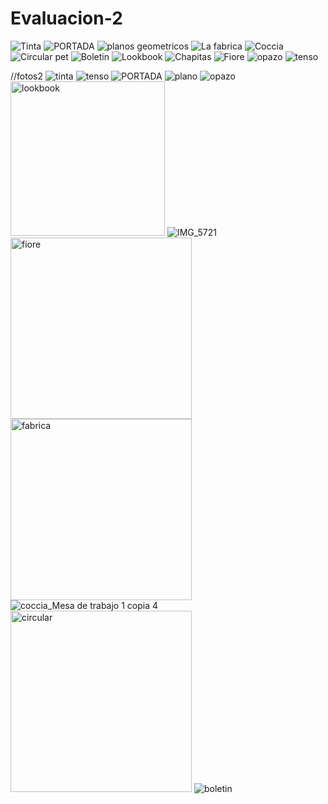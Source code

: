 # Evaluacion-2

![Tinta](https://github.com/user-attachments/assets/45574119-6329-4260-af71-00a2ec04d861)
![PORTADA](https://github.com/user-attachments/assets/6e64b1ee-66a6-4758-8250-d970333d78f9)
![planos geometricos](https://github.com/user-attachments/assets/5e64a1ff-8318-469b-b5a7-b31a52e286d5)
![La fabrica](https://github.com/user-attachments/assets/b6b000be-67bc-4d7a-a55e-79c859633857)
![Coccia](https://github.com/user-attachments/assets/7112deec-18d9-428b-96de-0707faaaf42c)
![Circular pet](https://github.com/user-attachments/assets/f930eba8-80f8-417c-af63-809d7c889d4b)
![Boletin](https://github.com/user-attachments/assets/5467b2bd-b364-494a-81ec-4e24679fba09)
![Lookbook](https://github.com/user-attachments/assets/5e7858e6-50ef-4395-90c8-3adf7f281266)
![Chapitas](https://github.com/user-attachments/assets/55673f35-fed5-41d8-bec3-a605595bc3d2)
![Fiore](https://github.com/user-attachments/assets/5e59ce89-1c7e-4a53-b504-1976f606a7f5)
![opazo](https://github.com/user-attachments/assets/05b12403-f124-4b2b-8a8a-dacc0cd42afb)
![tenso](https://github.com/user-attachments/assets/42b22458-2c0f-4231-942d-e085e2b44fc3)


//fotos2
![tinta](https://github.com/user-attachments/assets/f5142aa7-e2a5-4822-a1f1-b2e834b9cb37)
![tenso](https://github.com/user-attachments/assets/39bd9c2e-8d0c-4ec4-8436-29ef76f20a8a)
![PORTADA](https://github.com/user-attachments/assets/71366094-f93c-4560-ba62-5cb201f6b473)
![plano](https://github.com/user-attachments/assets/48b243f5-f81a-4f5e-851c-2a69e5e7dbe2)
![opazo](https://github.com/user-attachments/assets/023eb6b9-0c07-49bc-8cc1-b4784c7cf2e5)
<img width="247" alt="lookbook" src="https://github.com/user-attachments/assets/3da2c9a1-2a7c-4cb0-93df-b4ade7d6b55f">
![IMG_5721](https://github.com/user-attachments/assets/113943c0-58d7-44dd-8950-a42edd113016)
<img width="290" alt="fiore" src="https://github.com/user-attachments/assets/fc88f219-81b8-4130-bb5c-1c7198f7293e">
<img width="290" alt="fabrica" src="https://github.com/user-attachments/assets/49eb7e91-a604-4857-a4b9-76cced6ad44c">
![coccia_Mesa de trabajo 1 copia 4](https://github.com/user-attachments/assets/6618c46d-d24d-44df-a7b1-d6b57d4af113)
<img width="290" alt="circular" src="https://github.com/user-attachments/assets/54d4f792-4546-45d7-859e-885d0f230ff9">
![boletin](https://github.com/user-attachments/assets/7e415f88-9ba8-4b60-a706-d1d507dd23ac)

